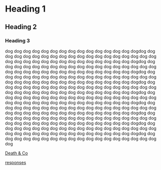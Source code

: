 # Heading 1

## Heading 2

### Heading 3

dog dog dog dog dog dog dog dog dog dog dog dog dog dog dogdog dog dog dog dog dog dog dog dog dog dog dog dog dog dog dog dog dog dog dog dog dog dog dog dog dog dog dog dog dog dog dog dog dogdog dog dog dog dog dog dog dog dog dog dog dog dog dog dog dog dog dog dog dog dog dog dog dog dog dog dog dog dog dog dog dog dog dogdog dog dog dog dog dog dog dog dog dog dog dog dog dog dog dog dog dog dog dog dog dog dog dog dog dog dog dog dog dog dog dog dog dogdog dog dog dog dog dog dog dog dog dog dog dog dog dog dog dog dog dog dog dog dog dog dog dog dog dog dog dog dog dog dog dog dog dogdog dog dog dog dog dog dog dog dog dog dog dog dog dog dog dog dog dog dog dog dog dog dog dog dog dog dog dog dog dog dog dog dog dogdog dog dog dog dog dog dog dog dog dog dog dog dog dog dog dog dog dog dog dog dog dog dog dog dog dog dog dog dog dog dog dog dog dogdog dog dog dog dog dog dog dog dog dog dog dog dog dog dog dog dog dog dog dog dog dog dog dog dog dog dog dog dog dog dog dog dog dogdog dog dog dog dog dog dog dog dog dog dog dog dog dog dog dog dog dog dog dog dog dog dog dog dog dog dog dog dog dog dog dog dog dogdog dog dog dog dog dog dog dog dog dog dog dog dog dog dog dog dog dog dog dog

[Death & Co](https://www.deathandcompany.com/)

[responses](./responses.txt)